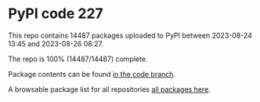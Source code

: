 # PyPI code 227

This repo contains 14487 packages uploaded to PyPI between 
2023-08-24 13:45 and 2023-08-26 08:27.

The repo is 100% (14487/14487) complete.

Package contents can be found [in the code branch](https://github.com/pypi-data/pypi-mirror-227/tree/code/packages).

A browsable package list for all repositories [all packages here](https://pypi-data.github.io/website/repositories/pypi-mirror-227).


